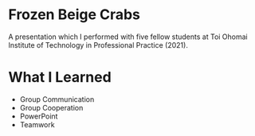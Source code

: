 # Frozen Beige Crabs

A presentation which I performed with five fellow students at Toi Ohomai Institute of Technology in Professional Practice (2021).


# What I Learned
* Group Communication
* Group Cooperation
* PowerPoint
* Teamwork
